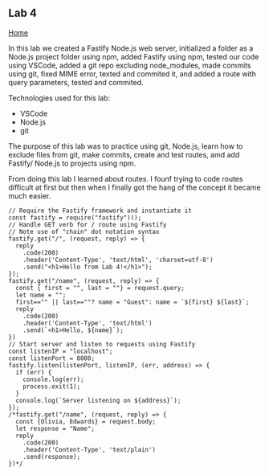## Lab 4

[Home](https://liv-edi.github.io/cit281/)

In this lab we created a Fastify Node.js web server, initialized a folder as a Node.js project folder using npm, added Fastify using npm, tested our code using VSCode, added a git repo excluding node_modules, made commits using git, fixed MIME error, texted and commited it, and added a route with query parameters, tested and commited.

Technologies used for this lab:
- VSCode
- Node.js
- git

The purpose of this lab was to practice using git, Node.js, learn how to exclude files from git, make commits, create and test routes, amd add Fastify/ Node.js to projects using npm.

From doing this lab I learned about routes. I founf trying to code routes difficult at first but then when I finally got the hang of the concept it became much easier.

```
// Require the Fastify framework and instantiate it
const fastify = require("fastify")();
// Handle GET verb for / route using Fastify
// Note use of "chain" dot notation syntax
fastify.get("/", (request, reply) => {
  reply
    .code(200)
    .header('Content-Type', 'text/html', 'charset=utf-8')
    .send("<h1>Hello from Lab 4!</h1>");
});
fastify.get("/name", (request, reply) => {
  const { first = "", last = ""} = request.query;
  let name = "";
  first=="" || last==""? name = "Guest": name = `${first} ${last}`;
  reply
    .code(200)
    .header('Content-Type', 'text/html')
    .send(`<h1>Hello, ${name}`);
})
// Start server and listen to requests using Fastify
const listenIP = "localhost";
const listenPort = 8080;
fastify.listen(listenPort, listenIP, (err, address) => {
  if (err) {
    console.log(err);
    process.exit(1);
  }
  console.log(`Server listening on ${address}`);
});
/*fastify.get("/name", (request, reply) => {
  const {Olivia, Edwards} = request.body;
  let response = "Name";
  reply
    .code(200)
    .header('Content-Type', 'text/plain')
    .send(response);
})*/
```
